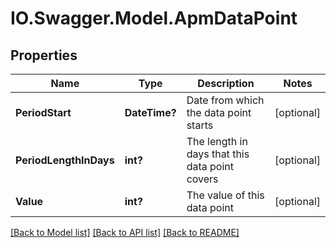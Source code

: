 # IO.Swagger.Model.ApmDataPoint
## Properties

Name | Type | Description | Notes
------------ | ------------- | ------------- | -------------
**PeriodStart** | **DateTime?** | Date from which the data point starts | [optional] 
**PeriodLengthInDays** | **int?** | The length in days that this data point covers | [optional] 
**Value** | **int?** | The value of this data point | [optional] 

[[Back to Model list]](../README.md#documentation-for-models) [[Back to API list]](../README.md#documentation-for-api-endpoints) [[Back to README]](../README.md)

